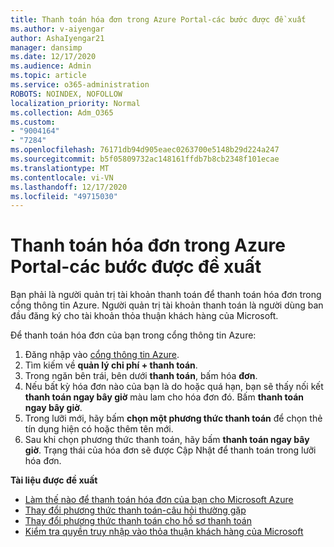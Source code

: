 ```yaml
---
title: Thanh toán hóa đơn trong Azure Portal-các bước được đề xuất
ms.author: v-aiyengar
author: AshaIyengar21
manager: dansimp
ms.date: 12/17/2020
ms.audience: Admin
ms.topic: article
ms.service: o365-administration
ROBOTS: NOINDEX, NOFOLLOW
localization_priority: Normal
ms.collection: Adm_O365
ms.custom:
- "9004164"
- "7284"
ms.openlocfilehash: 76171db94d905eaec0263700e5148b29d224a247
ms.sourcegitcommit: b5f05809732ac148161ffdb7b8cb2348f101ecae
ms.translationtype: MT
ms.contentlocale: vi-VN
ms.lasthandoff: 12/17/2020
ms.locfileid: "49715030"
---
```

# <a name="pay-invoice-in-azure-portal---recommended-steps"></a>Thanh toán hóa đơn trong Azure Portal-các bước được đề xuất

Bạn phải là người quản trị tài khoản thanh toán để thanh toán hóa đơn trong cổng thông tin Azure. Người quản trị tài khoản thanh toán là người dùng ban đầu đăng ký cho tài khoản thỏa thuận khách hàng của Microsoft. 

Để thanh toán hóa đơn của bạn trong cổng thông tin Azure: 

1. Đăng nhập vào [cổng thông tin Azure](https://portal.azure.com/).
1. Tìm kiếm về **quản lý chi phí + thanh toán**.
1. Trong ngăn bên trái, bên dưới **thanh toán**, bấm hóa **đơn**.
1. Nếu bất kỳ hóa đơn nào của bạn là do hoặc quá hạn, bạn sẽ thấy nối kết **thanh toán ngay bây giờ** màu lam cho hóa đơn đó. Bấm **thanh toán ngay bây giờ**.
1. Trong lưỡi mới, hãy bấm **chọn một phương thức thanh toán** để chọn thẻ tín dụng hiện có hoặc thêm tên mới.
1. Sau khi chọn phương thức thanh toán, hãy bấm **thanh toán ngay bây giờ**.
Trạng thái của hóa đơn sẽ được Cập Nhật để thanh toán trong lưỡi hóa đơn.

**Tài liệu được đề xuất**

- [Làm thế nào để thanh toán hóa đơn của bạn cho Microsoft Azure](https://docs.microsoft.com/azure/cost-management-billing/understand/pay-bill)
- [Thay đổi phương thức thanh toán-câu hỏi thường gặp](https://docs.microsoft.com/azure/billing/billing-how-to-change-credit-card?WT.mc_id=Portal-Microsoft_Azure_Support#frequently-asked-questions)
- [Thay đổi phương thức thanh toán cho hồ sơ thanh toán](https://docs.microsoft.com/azure/cost-management-billing/manage/change-credit-card?WT.mc_id=Portal-Microsoft_Azure_Support#manage-credit-cards-for-a-microsoft-customer-agreement)
- [Kiểm tra quyền truy nhập vào thỏa thuận khách hàng của Microsoft](https://docs.microsoft.com/azure/cost-management-billing/manage/change-credit-card?WT.mc_id=Portal-Microsoft_Azure_Support%22%20%5Cl%20%22manage-credit-cards-for-a-microsoft-customer-agreement%22%20%5Ct%20%22_blank#check-the-type-of-your-account)